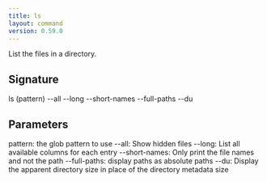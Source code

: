 ```yaml
---
title: ls
layout: command
version: 0.59.0
---
```


List the files in a directory.

## Signature

ls (pattern) --all --long --short-names --full-paths --du

## Parameters

  pattern: the glob pattern to use
  --all: Show hidden files
  --long: List all available columns for each entry
  --short-names: Only print the file names and not the path
  --full-paths: display paths as absolute paths
  --du: Display the apparent directory size in place of the directory metadata size

